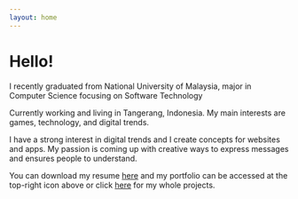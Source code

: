 ```yaml
---
layout: home
---
```

# Hello!

I recently graduated from National University of Malaysia, major in Computer Science focusing on Software Technology

Currently working and living in Tangerang, Indonesia. My main interests are games, technology, and digital trends.

I have a strong interest in digital trends and I create concepts for websites and apps. My passion is coming up with creative ways to express messages and ensures people to understand.

You can download my resume [here](https://doc-0k-78-docs.googleusercontent.com/docs/securesc/dv8u3p8q3llai4fotkqmf0fub679p44q/cpv0gvou3d3tacjv6k1u80b82fmqqie9/1553220000000/10636627547783116656/10636627547783116656/1e_30zybPvfp7QG-ctOo-fQ216BlqrG2M?e=download&nonce=qlrmghtl7qc0k&user=10636627547783116656&hash=ue6t2a0ojloovepchmrio7bbep23btas) and my portfolio can be accessed at the top-right icon above or click [here](https://drive.google.com/open?id=1smZhzox5xO0adALPYA65_nTZhFECBKtd) for my whole projects.
